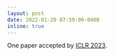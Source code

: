 ```yaml
---
layout: post
date: 2022-01-20 07:59:00-0400
inline: true
---
```


One paper accepted by [ICLR 2023](https://iclr.cc/Conferences/2023).
